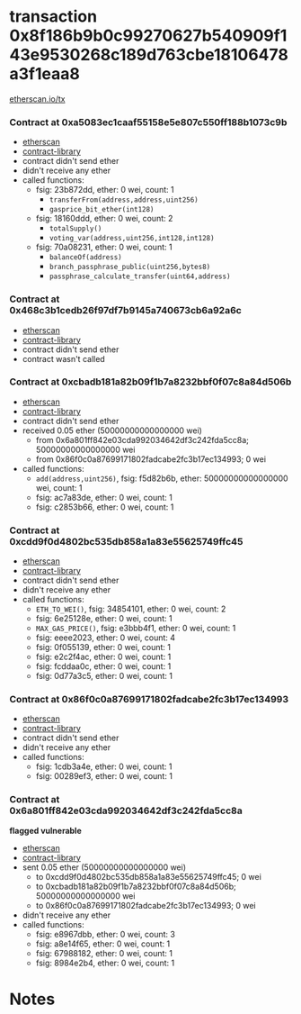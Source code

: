 # transaction 0x8f186b9b0c99270627b540909f143e9530268c189d763cbe18106478a3f1eaa8

[etherscan.io/tx](https://etherscan.io/tx/0x8f186b9b0c99270627b540909f143e9530268c189d763cbe18106478a3f1eaa8)


### Contract at 0xa5083ec1caaf55158e5e807c550ff188b1073c9b

* [etherscan](https://etherscan.io/address/0xa5083ec1caaf55158e5e807c550ff188b1073c9b)
* [contract-library](https://contract-library.com/contracts/Ethereum/a5083ec1caaf55158e5e807c550ff188b1073c9b)
* contract didn't send ether
* didn't receive any ether
* called functions:
    * fsig: 23b872dd, ether: 0 wei, count: 1
        * `transferFrom(address,address,uint256)`
        * `gasprice_bit_ether(int128)`
    * fsig: 18160ddd, ether: 0 wei, count: 2
        * `totalSupply()`
        * `voting_var(address,uint256,int128,int128)`
    * fsig: 70a08231, ether: 0 wei, count: 1
        * `balanceOf(address)`
        * `branch_passphrase_public(uint256,bytes8)`
        * `passphrase_calculate_transfer(uint64,address)`


### Contract at 0x468c3b1cedb26f97df7b9145a740673cb6a92a6c

* [etherscan](https://etherscan.io/address/0x468c3b1cedb26f97df7b9145a740673cb6a92a6c)
* [contract-library](https://contract-library.com/contracts/Ethereum/468c3b1cedb26f97df7b9145a740673cb6a92a6c)
* contract didn't send ether
* contract wasn't called


### Contract at 0xcbadb181a82b09f1b7a8232bbf0f07c8a84d506b

* [etherscan](https://etherscan.io/address/0xcbadb181a82b09f1b7a8232bbf0f07c8a84d506b)
* [contract-library](https://contract-library.com/contracts/Ethereum/cbadb181a82b09f1b7a8232bbf0f07c8a84d506b)
* contract didn't send ether
* received 0.05 ether (50000000000000000 wei)
    * from 0x6a801ff842e03cda992034642df3c242fda5cc8a; 50000000000000000 wei
    * from 0x86f0c0a87699171802fadcabe2fc3b17ec134993; 0 wei
* called functions:
    * `add(address,uint256)`, fsig: f5d82b6b, ether: 50000000000000000 wei, count: 1
    * fsig: ac7a83de, ether: 0 wei, count: 1
    * fsig: c2853b66, ether: 0 wei, count: 1


### Contract at 0xcdd9f0d4802bc535db858a1a83e55625749ffc45

* [etherscan](https://etherscan.io/address/0xcdd9f0d4802bc535db858a1a83e55625749ffc45)
* [contract-library](https://contract-library.com/contracts/Ethereum/cdd9f0d4802bc535db858a1a83e55625749ffc45)
* contract didn't send ether
* didn't receive any ether
* called functions:
    * `ETH_TO_WEI()`, fsig: 34854101, ether: 0 wei, count: 2
    * fsig: 6e25128e, ether: 0 wei, count: 1
    * `MAX_GAS_PRICE()`, fsig: e3bbb4f1, ether: 0 wei, count: 1
    * fsig: eeee2023, ether: 0 wei, count: 4
    * fsig: 0f055139, ether: 0 wei, count: 1
    * fsig: e2c2f4ac, ether: 0 wei, count: 1
    * fsig: fcddaa0c, ether: 0 wei, count: 1
    * fsig: 0d77a3c5, ether: 0 wei, count: 1


### Contract at 0x86f0c0a87699171802fadcabe2fc3b17ec134993

* [etherscan](https://etherscan.io/address/0x86f0c0a87699171802fadcabe2fc3b17ec134993)
* [contract-library](https://contract-library.com/contracts/Ethereum/86f0c0a87699171802fadcabe2fc3b17ec134993)
* contract didn't send ether
* didn't receive any ether
* called functions:
    * fsig: 1cdb3a4e, ether: 0 wei, count: 1
    * fsig: 00289ef3, ether: 0 wei, count: 1


### Contract at 0x6a801ff842e03cda992034642df3c242fda5cc8a

**flagged vulnerable**

* [etherscan](https://etherscan.io/address/0x6a801ff842e03cda992034642df3c242fda5cc8a)
* [contract-library](https://contract-library.com/contracts/Ethereum/6a801ff842e03cda992034642df3c242fda5cc8a)
* sent 0.05 ether (50000000000000000 wei)
    * to 0xcdd9f0d4802bc535db858a1a83e55625749ffc45; 0 wei
    * to 0xcbadb181a82b09f1b7a8232bbf0f07c8a84d506b; 50000000000000000 wei
    * to 0x86f0c0a87699171802fadcabe2fc3b17ec134993; 0 wei
* didn't receive any ether
* called functions:
    * fsig: e8967dbb, ether: 0 wei, count: 3
    * fsig: a8e14f65, ether: 0 wei, count: 1
    * fsig: 67988182, ether: 0 wei, count: 1
    * fsig: 8984e2b4, ether: 0 wei, count: 1

# Notes

